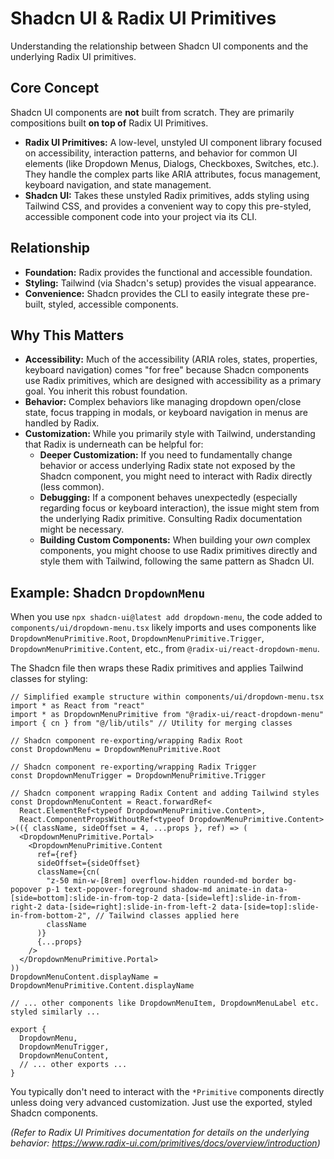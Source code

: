 # Shadcn UI & Radix UI Primitives

Understanding the relationship between Shadcn UI components and the underlying Radix UI primitives.

## Core Concept

Shadcn UI components are **not** built from scratch. They are primarily compositions built **on top of** Radix UI Primitives.

*   **Radix UI Primitives:** A low-level, unstyled UI component library focused on accessibility, interaction patterns, and behavior for common UI elements (like Dropdown Menus, Dialogs, Checkboxes, Switches, etc.). They handle the complex parts like ARIA attributes, focus management, keyboard navigation, and state management.
*   **Shadcn UI:** Takes these unstyled Radix primitives, adds styling using Tailwind CSS, and provides a convenient way to copy this pre-styled, accessible component code into your project via its CLI.

## Relationship

*   **Foundation:** Radix provides the functional and accessible foundation.
*   **Styling:** Tailwind (via Shadcn's setup) provides the visual appearance.
*   **Convenience:** Shadcn provides the CLI to easily integrate these pre-built, styled, accessible components.

## Why This Matters

*   **Accessibility:** Much of the accessibility (ARIA roles, states, properties, keyboard navigation) comes "for free" because Shadcn components use Radix primitives, which are designed with accessibility as a primary goal. You inherit this robust foundation.
*   **Behavior:** Complex behaviors like managing dropdown open/close state, focus trapping in modals, or keyboard navigation in menus are handled by Radix.
*   **Customization:** While you primarily style with Tailwind, understanding that Radix is underneath can be helpful for:
    *   **Deeper Customization:** If you need to fundamentally change behavior or access underlying Radix state not exposed by the Shadcn component, you might need to interact with Radix directly (less common).
    *   **Debugging:** If a component behaves unexpectedly (especially regarding focus or keyboard interaction), the issue might stem from the underlying Radix primitive. Consulting Radix documentation might be necessary.
    *   **Building Custom Components:** When building your *own* complex components, you might choose to use Radix primitives directly and style them with Tailwind, following the same pattern as Shadcn UI.

## Example: Shadcn `DropdownMenu`

When you use `npx shadcn-ui@latest add dropdown-menu`, the code added to `components/ui/dropdown-menu.tsx` likely imports and uses components like `DropdownMenuPrimitive.Root`, `DropdownMenuPrimitive.Trigger`, `DropdownMenuPrimitive.Content`, etc., from `@radix-ui/react-dropdown-menu`.

The Shadcn file then wraps these Radix primitives and applies Tailwind classes for styling:

```tsx
// Simplified example structure within components/ui/dropdown-menu.tsx
import * as React from "react"
import * as DropdownMenuPrimitive from "@radix-ui/react-dropdown-menu"
import { cn } from "@/lib/utils" // Utility for merging classes

// Shadcn component re-exporting/wrapping Radix Root
const DropdownMenu = DropdownMenuPrimitive.Root

// Shadcn component re-exporting/wrapping Radix Trigger
const DropdownMenuTrigger = DropdownMenuPrimitive.Trigger

// Shadcn component wrapping Radix Content and adding Tailwind styles
const DropdownMenuContent = React.forwardRef<
  React.ElementRef<typeof DropdownMenuPrimitive.Content>,
  React.ComponentPropsWithoutRef<typeof DropdownMenuPrimitive.Content>
>(({ className, sideOffset = 4, ...props }, ref) => (
  <DropdownMenuPrimitive.Portal>
    <DropdownMenuPrimitive.Content
      ref={ref}
      sideOffset={sideOffset}
      className={cn(
        "z-50 min-w-[8rem] overflow-hidden rounded-md border bg-popover p-1 text-popover-foreground shadow-md animate-in data-[side=bottom]:slide-in-from-top-2 data-[side=left]:slide-in-from-right-2 data-[side=right]:slide-in-from-left-2 data-[side=top]:slide-in-from-bottom-2", // Tailwind classes applied here
        className
      )}
      {...props}
    />
  </DropdownMenuPrimitive.Portal>
))
DropdownMenuContent.displayName = DropdownMenuPrimitive.Content.displayName

// ... other components like DropdownMenuItem, DropdownMenuLabel etc. styled similarly ...

export {
  DropdownMenu,
  DropdownMenuTrigger,
  DropdownMenuContent,
  // ... other exports ...
}

```

You typically don't need to interact with the `*Primitive` components directly unless doing very advanced customization. Just use the exported, styled Shadcn components.

*(Refer to Radix UI Primitives documentation for details on the underlying behavior: https://www.radix-ui.com/primitives/docs/overview/introduction)*